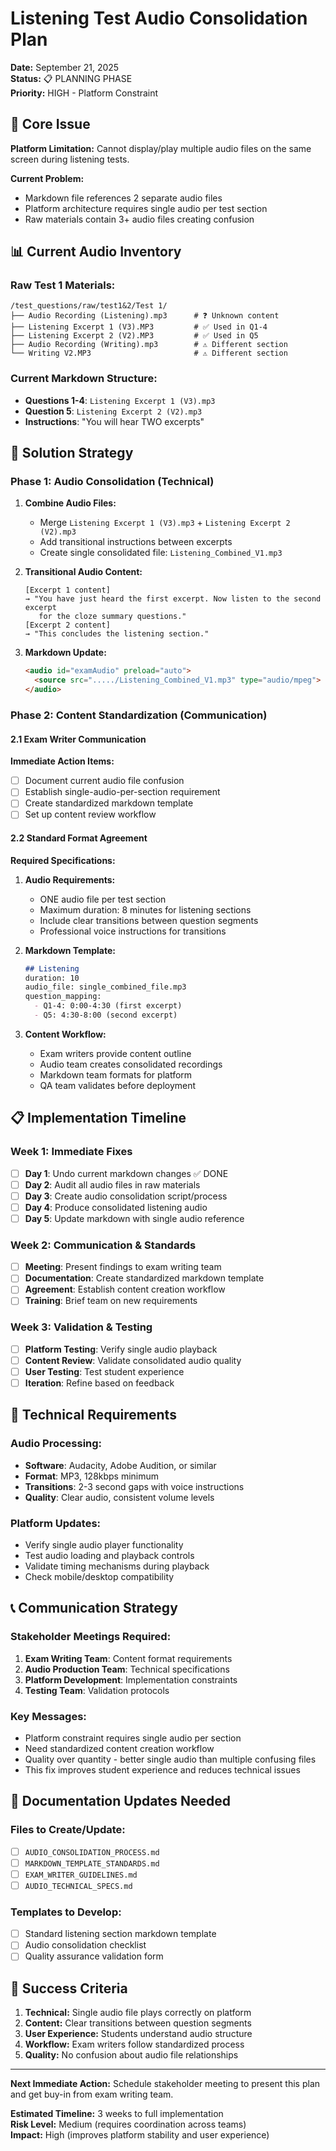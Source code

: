# Listening Test Audio Consolidation Plan

**Date:** September 21, 2025  
**Status:** 📋 PLANNING PHASE  
**Priority:** HIGH - Platform Constraint

## 🚨 **Core Issue**
**Platform Limitation:** Cannot display/play multiple audio files on the same screen during listening tests.

**Current Problem:** 
- Markdown file references 2 separate audio files
- Platform architecture requires single audio per test section
- Raw materials contain 3+ audio files creating confusion

## 📊 **Current Audio Inventory**

### **Raw Test 1 Materials:**
```
/test_questions/raw/test1&2/Test 1/
├── Audio Recording (Listening).mp3      # ❓ Unknown content
├── Listening Excerpt 1 (V3).MP3         # ✅ Used in Q1-4
├── Listening Excerpt 2 (V2).MP3         # ✅ Used in Q5
├── Audio Recording (Writing).mp3        # ⚠️ Different section
└── Writing V2.MP3                       # ⚠️ Different section
```

### **Current Markdown Structure:**
- **Questions 1-4**: `Listening Excerpt 1 (V3).mp3`
- **Question 5**: `Listening Excerpt 2 (V2).mp3` 
- **Instructions**: "You will hear TWO excerpts"

## 🎯 **Solution Strategy**

### **Phase 1: Audio Consolidation (Technical)**
1. **Combine Audio Files:**
   - Merge `Listening Excerpt 1 (V3).mp3` + `Listening Excerpt 2 (V2).mp3`
   - Add transitional instructions between excerpts
   - Create single consolidated file: `Listening_Combined_V1.mp3`

2. **Transitional Audio Content:**
   ```
   [Excerpt 1 content]
   → "You have just heard the first excerpt. Now listen to the second excerpt 
      for the cloze summary questions."
   [Excerpt 2 content]
   → "This concludes the listening section."
   ```

3. **Markdown Update:**
   ```markdown
   <audio id="examAudio" preload="auto">
     <source src="...../Listening_Combined_V1.mp3" type="audio/mpeg">
   </audio>
   ```

### **Phase 2: Content Standardization (Communication)**

#### **2.1 Exam Writer Communication**
**Immediate Action Items:**
- [ ] Document current audio file confusion
- [ ] Establish single-audio-per-section requirement  
- [ ] Create standardized markdown template
- [ ] Set up content review workflow

#### **2.2 Standard Format Agreement**
**Required Specifications:**
1. **Audio Requirements:**
   - ONE audio file per test section
   - Maximum duration: 8 minutes for listening sections
   - Include clear transitions between question segments
   - Professional voice instructions for transitions

2. **Markdown Template:**
   ```markdown
   ## Listening
   duration: 10
   audio_file: single_combined_file.mp3
   question_mapping: 
     - Q1-4: 0:00-4:30 (first excerpt)
     - Q5: 4:30-8:00 (second excerpt)
   ```

3. **Content Workflow:**
   - Exam writers provide content outline
   - Audio team creates consolidated recordings
   - Markdown team formats for platform
   - QA team validates before deployment

## 📋 **Implementation Timeline**

### **Week 1: Immediate Fixes**
- [ ] **Day 1**: Undo current markdown changes ✅ DONE
- [ ] **Day 2**: Audit all audio files in raw materials
- [ ] **Day 3**: Create audio consolidation script/process
- [ ] **Day 4**: Produce consolidated listening audio
- [ ] **Day 5**: Update markdown with single audio reference

### **Week 2: Communication & Standards**
- [ ] **Meeting**: Present findings to exam writing team
- [ ] **Documentation**: Create standardized markdown template
- [ ] **Agreement**: Establish content creation workflow
- [ ] **Training**: Brief team on new requirements

### **Week 3: Validation & Testing**
- [ ] **Platform Testing**: Verify single audio playback
- [ ] **Content Review**: Validate consolidated audio quality
- [ ] **User Testing**: Test student experience
- [ ] **Iteration**: Refine based on feedback

## 🔧 **Technical Requirements**

### **Audio Processing:**
- **Software**: Audacity, Adobe Audition, or similar
- **Format**: MP3, 128kbps minimum
- **Transitions**: 2-3 second gaps with voice instructions
- **Quality**: Clear audio, consistent volume levels

### **Platform Updates:**
- Verify single audio player functionality
- Test audio loading and playback controls
- Validate timing mechanisms during playback
- Check mobile/desktop compatibility

## 📞 **Communication Strategy**

### **Stakeholder Meetings Required:**
1. **Exam Writing Team**: Content format requirements
2. **Audio Production Team**: Technical specifications  
3. **Platform Development**: Implementation constraints
4. **Testing Team**: Validation protocols

### **Key Messages:**
- Platform constraint requires single audio per section
- Need standardized content creation workflow
- Quality over quantity - better single audio than multiple confusing files
- This fix improves student experience and reduces technical issues

## 📁 **Documentation Updates Needed**

### **Files to Create/Update:**
- [ ] `AUDIO_CONSOLIDATION_PROCESS.md`
- [ ] `MARKDOWN_TEMPLATE_STANDARDS.md` 
- [ ] `EXAM_WRITER_GUIDELINES.md`
- [ ] `AUDIO_TECHNICAL_SPECS.md`

### **Templates to Develop:**
- [ ] Standard listening section markdown template
- [ ] Audio consolidation checklist
- [ ] Quality assurance validation form

## 🎯 **Success Criteria**

1. **Technical:** Single audio file plays correctly on platform
2. **Content:** Clear transitions between question segments
3. **User Experience:** Students understand audio structure
4. **Workflow:** Exam writers follow standardized process
5. **Quality:** No confusion about audio file relationships

---

**Next Immediate Action:** Schedule stakeholder meeting to present this plan and get buy-in from exam writing team.

**Estimated Timeline:** 3 weeks to full implementation  
**Risk Level:** Medium (requires coordination across teams)  
**Impact:** High (improves platform stability and user experience)